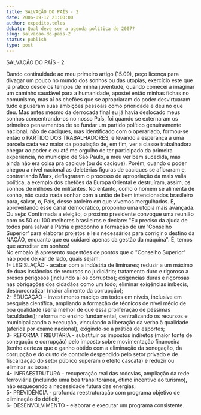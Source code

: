 ```yaml
---
title: SALVAÇÃO DO PAÍS - 2
date: 2006-09-17 21:00:00
author: expedito.teles
debate: Qual deve ser a agenda política de 2007?
slug: salvacao-do-pais-2
status: publish 
type: post
---
```


SALVAÇÃO DO PAÍS - 2


Dando continuidade ao meu primeiro artigo (15.09), peço licença para divagar um pouco no mundo dos sonhos ou das utopias, exercício este que já pratico desde os tempos de minha juventude, quando comecei a imaginar um caminho saudável para a humanidade, apostei então minhas fichas no comunismo, mas aí os chefões que se apropriaram do poder desvirtuaram tudo e puseram suas ambições pessoais como prioridade e deu no que deu. Mas antes mesmo da derrocada final eu já havia deslocado meus sonhos concentrando-os no nosso País, foi quando se externaram os primeiros pensamentos de se fundar um partido político genuinamente nacional, não de caciques, mas identificado com o operariado, formou-se então o PARTIDO DOS TRABALHADORES, e levando a esperança a uma parcela cada vez maior da população de, em fim, ver a classe trabalhadora chegar ao poder e eu até me orgulho de ter participado da primeira experiência, no município de São Paulo, a meu ver bem sucedida, mas ainda não era coisa pra cacique (ou do cacique). Porém, quando o poder chegou a nível nacional as deletérias figuras de caciques se afloraram e, contrariando Marx, deflagraram o processo de apropriação da mais valia política, a exemplo dos chefões da Europa Oriental e destruíram, assim, os sonhos de milhões de militantes. No entanto, como o homem se alimenta de sonho, não custa nada sonhar com a união de bem intencionados brasileiro para, salvar, o, País, desse atoleiro em que vivemos mergulhados. E, aproveitando esse canal democrático, proponho uma utopia mais avançada. Ou seja: Confirmada a eleição, o próximo presidente convoque uma reunião com os 50 ou 100 melhores brasileiros e declare: "Eu preciso da ajuda de todos para salvar a Pátria e proponho a formação de um 'Conselho Superior' para elaborar projetos e leis necessários para corrigir o destino da NAÇÃO, enquanto que eu cuidarei apenas da gestão da máquina". É, temos que acreditar em sonhos!  
No embalo já apresento sugestões de pontos que o "Conselho Superior" não pode deixar de lado, quais sejam:   
1- LEGISLAÇÃO - acabar com a indústria de liminares; reduzir a um máximo de duas instâncias de recursos no judiciário; tratamento duro e rigoroso a presos perigosos (incluindo aí os corruptos); exigências duras e rigorosas nas obrigações dos cidadãos como um todo; eliminar exigências imbecis, desburocratizar (maior alimento da corrupção);  
2- EDUCAÇÃO - investimento maciço em todos em níveis, inclusive em pesquisa científica, ampliando a formação de técnicos de nível médio de boa qualidade (seria melhor de que essa proliferação de péssimas faculdades); reforma no ensino fundamental, centralizando os recursos e municipalizando a execução, vinculando a liberação da verba à qualidade (aferida por exame nacional), exigindo-se a prática de esportes;  
3- REFORMA TRIBUTÁRIA - substituir os impostos indiretos (maior fonte de sonegação e corrupção) pelo imposto sobre movimentação financeira (tenho certeza que o ganho obtido com a eliminação da sonegação, da corrupção e do custo de controle despendido pelo setor privado e de fiscalização do setor público superam o efeito cascata) e reduzir ou eliminar as taxas;  
4- INFRAESTRUTURA - recuperação real das rodovias, ampliação da rede ferroviária (incluindo uma boa translitorânea, ótimo incentivo ao turismo), não esquecendo a necessidade futura das energias;  
5- PREVIDÊNCIA - profunda reestruturação com programa objetivo de eliminação do déficit;  
6- DESENVOLVIMENTO - elaborar e executar um programa consistente.  
   


   



